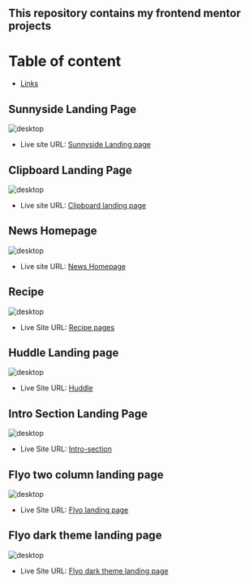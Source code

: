 ## This repository contains my frontend mentor projects

# Table of content
- [Links](#links)



 ## Sunnyside Landing Page
 ![desktop](./sunnyside-agency-landing-page-main/screenshot/desktop.png)
 - Live site URL: [Sunnyside Landing page](https://frontendmentorchallenges-six.vercel.app/)

 ## Clipboard Landing Page
 ![desktop](./clipboard-landing-page-master/screenshots/desktop.png)
 - Live site URL: [Clipboard landing page](https://frontendmentorchallenges-ju9v.vercel.app/)

 ## News Homepage
 ![desktop](./News-homepage/Screenshot/desktop.png)
 - Live site URL: [News Homepage](https://newshomepage-f06se1d0y-ehmkayels-projects.vercel.app/)

 ## Recipe
![desktop](./recipe-page-main/screenshot/desktop.png)
 - Live Site URL: [Recipe pages](https://recipe-page-main-sepia.vercel.app/)

 ## Huddle Landing page
 ![desktop](./huddle/screenshots/desktops.png)
 - Live Site URL: [Huddle](https://dazzling-marzipan-8d7083.netlify.app/)

 ## Intro Section Landing Page
 ![desktop](./Intro-section/screenshot/desktop.png)
 - Live Site URL: [Intro-section](https://spiffy-puppy-b9806c.netlify.app/)

## Flyo two column landing page
![desktop](./fylo-landing-page-with-two-column-layout-master/Screenshot/desktop.png)
- Live Site URL: [Flyo landing page](https://flyo-cyan.vercel.app/)

## Flyo dark theme landing page
![desktop](./fylo-dark-theme-landing-page-master/screenshots/laptop-large.png)
- Live Site URL: [Flyo dark theme landing page](https://cute-gecko-ae3885.netlify.app/)
